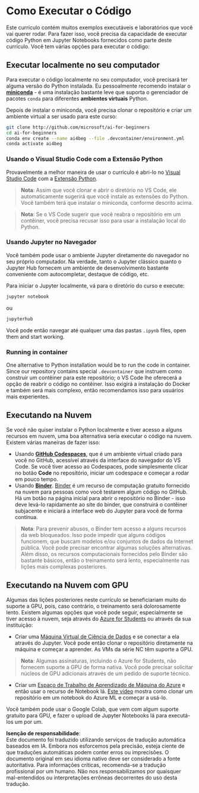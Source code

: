 # Como Executar o Código

Este currículo contém muitos exemplos executáveis e laboratórios que você vai querer rodar. Para fazer isso, você precisa da capacidade de executar código Python em Jupyter Notebooks fornecidos como parte deste currículo. Você tem várias opções para executar o código:

## Executar localmente no seu computador

Para executar o código localmente no seu computador, você precisará ter alguma versão do Python instalada. Eu pessoalmente recomendo instalar o **[miniconda](https://conda.io/en/latest/miniconda.html)** - é uma instalação bastante leve que suporta o gerenciador de pacotes `conda` para diferentes **ambientes virtuais** Python.

Depois de instalar o miniconda, você precisa clonar o repositório e criar um ambiente virtual a ser usado para este curso:

```bash
git clone http://github.com/microsoft/ai-for-beginners
cd ai-for-beginners
conda env create --name ai4beg --file .devcontainer/environment.yml
conda activate ai4beg
```

### Usando o Visual Studio Code com a Extensão Python

Provavelmente a melhor maneira de usar o currículo é abri-lo no [Visual Studio Code](http://code.visualstudio.com/?WT.mc_id=academic-77998-cacaste) com a [Extensão Python](https://marketplace.visualstudio.com/items?itemName=ms-python.python&WT.mc_id=academic-77998-cacaste).

> **Nota**: Assim que você clonar e abrir o diretório no VS Code, ele automaticamente sugerirá que você instale as extensões do Python. Você também terá que instalar o miniconda, conforme descrito acima.

> **Nota**: Se o VS Code sugerir que você reabra o repositório em um contêiner, você precisa recusar isso para usar a instalação local do Python.

### Usando Jupyter no Navegador

Você também pode usar o ambiente Jupyter diretamente do navegador no seu próprio computador. Na verdade, tanto o Jupyter clássico quanto o Jupyter Hub fornecem um ambiente de desenvolvimento bastante conveniente com autocompletar, destaque de código, etc.

Para iniciar o Jupyter localmente, vá para o diretório do curso e execute:

```bash
jupyter notebook
```
ou
```bash
jupyterhub
```
Você pode então navegar até qualquer uma das pastas `.ipynb` files, open them and start working.

### Running in container

One alternative to Python installation would be to run the code in container. Since our repository contains special `.devcontainer` que instruem como construir um contêiner para este repositório; o VS Code lhe oferecerá a opção de reabrir o código no contêiner. Isso exigirá a instalação do Docker e também será mais complexo, então recomendamos isso para usuários mais experientes.

## Executando na Nuvem

Se você não quiser instalar o Python localmente e tiver acesso a alguns recursos em nuvem, uma boa alternativa seria executar o código na nuvem. Existem várias maneiras de fazer isso:

* Usando **[GitHub Codespaces](https://github.com/features/codespaces)**, que é um ambiente virtual criado para você no GitHub, acessível através da interface do navegador do VS Code. Se você tiver acesso ao Codespaces, pode simplesmente clicar no botão **Code** no repositório, iniciar um codespace e começar a rodar em pouco tempo.
* Usando **[Binder](https://mybinder.org/v2/gh/microsoft/ai-for-beginners/HEAD)**. [Binder](https://mybinder.org) é um recurso de computação gratuito fornecido na nuvem para pessoas como você testarem algum código no GitHub. Há um botão na página inicial para abrir o repositório no Binder - isso deve levá-lo rapidamente ao site do binder, que construirá o contêiner subjacente e iniciará a interface web do Jupyter para você de forma contínua.

> **Nota**: Para prevenir abusos, o Binder tem acesso a alguns recursos da web bloqueados. Isso pode impedir que alguns códigos funcionem, que buscam modelos e/ou conjuntos de dados da Internet pública. Você pode precisar encontrar algumas soluções alternativas. Além disso, os recursos computacionais fornecidos pelo Binder são bastante básicos, então o treinamento será lento, especialmente nas lições mais complexas posteriores.

## Executando na Nuvem com GPU

Algumas das lições posteriores neste currículo se beneficiariam muito do suporte a GPU, pois, caso contrário, o treinamento será dolorosamente lento. Existem algumas opções que você pode seguir, especialmente se tiver acesso à nuvem, seja através do [Azure for Students](https://azure.microsoft.com/free/students/?WT.mc_id=academic-77998-cacaste) ou através da sua instituição:

* Criar uma [Máquina Virtual de Ciência de Dados](https://docs.microsoft.com/learn/modules/intro-to-azure-data-science-virtual-machine/?WT.mc_id=academic-77998-cacaste) e se conectar a ela através do Jupyter. Você pode então clonar o repositório diretamente na máquina e começar a aprender. As VMs da série NC têm suporte a GPU.

> **Nota**: Algumas assinaturas, incluindo o Azure for Students, não fornecem suporte a GPU de forma nativa. Você pode precisar solicitar núcleos de GPU adicionais através de um pedido de suporte técnico.

* Criar um [Espaço de Trabalho de Aprendizado de Máquina do Azure](https://azure.microsoft.com/services/machine-learning/?WT.mc_id=academic-77998-cacaste) e então usar o recurso de Notebook lá. [Este vídeo](https://azure-for-academics.github.io/quickstart/azureml-papers/) mostra como clonar um repositório em um notebook do Azure ML e começar a usá-lo.

Você também pode usar o Google Colab, que vem com algum suporte gratuito para GPU, e fazer o upload de Jupyter Notebooks lá para executá-los um por um.

**Isenção de responsabilidade**:  
Este documento foi traduzido utilizando serviços de tradução automática baseados em IA. Embora nos esforcemos pela precisão, esteja ciente de que traduções automáticas podem conter erros ou imprecisões. O documento original em seu idioma nativo deve ser considerado a fonte autoritativa. Para informações críticas, recomenda-se a tradução profissional por um humano. Não nos responsabilizamos por quaisquer mal-entendidos ou interpretações errôneas decorrentes do uso desta tradução.